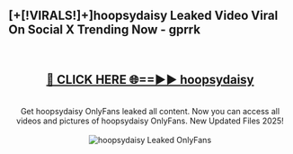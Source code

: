 <h2>[+[!VIRALS!]+]hoopsydaisy Leaked Video Viral On Social X Trending Now - gprrk</h2>
<br>
<div align="center">
<h2><a href="https://libra.edu.pl?hoopsydaisy" rel="nofollow">🔴 CLICK HERE 🌐==►► hoopsydaisy</a></h2>
<br>
Get hoopsydaisy OnlyFans leaked all content. Now you can access all videos and pictures of hoopsydaisy OnlyFans. New Updated Files 2025!
<br>
<br>
<a href="https://libra.edu.pl?hoopsydaisy" rel="nofollow" data-target="animated-image.originalLink"><img src="https://i.ibb.co.com/WyWwxjT/player-gif2.gif" alt="hoopsydaisy Leaked OnlyFans" style="max-width: 100%; display: inline-block;" data-target="animated-image.originalImage"></a>
</div>
<br>